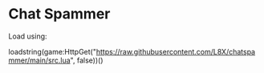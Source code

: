# Chat Spammer

Load using: 

loadstring(game:HttpGet("https://raw.githubusercontent.com/L8X/chatspammer/main/src.lua", false))()
